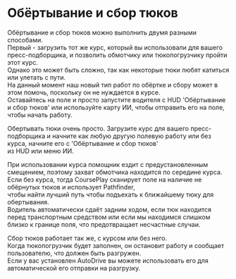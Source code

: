 # Обёртывание и сбор тюков  
Обёртывание и сбор тюков можно выполнить двумя разными способами.  
Первый - загрузить тот же курс, который вы использовали для вашего пресс-подборщика, и позволить обмотчику или тюкопогрузчику пройти этот курс.  
Однако это может быть сложно, так как некоторые тюки любят катиться или улетать с пути.  
На данный момент наш новый тип работ по обёртке и сбору может в этом помочь, поскольку он не нуждается в курсе.  
Оставайтесь на поле и просто запустите водителя с HUD 'Обёртывание и сбор тюков' или используйте карту ИИ, чтобы отправить его на поле, чтобы начать работу.  


  
Обертывать тюки очень просто. Загрузите курс для вашего пресс-подборщика и начните как любую другую полевую работу или без курса, начните его с 'Обёртывание и сбор тюков'  
из HUD или меню ИИ.  


  
При использовании курса помощник ездит с предустановленным смещением, поэтому захват обмотчика находится по середине курса.  
Если без курса, тогда CoursePlay сканирует поле на наличие не обёрнутых тюков и использует Pathfinder,  
чтобы найти лучший путь чтобы подъехать к ближайшему тюку для обертывания.  
Водитель автоматически сдаёт задним ходом, если тюк находится перед транспортным средством или если мы находимся слишком близко к границе поля, что предотвращает несчастные случаи.  


  
Сбор тюков работает так же, с курсом или без него.  
Когда тюкопогрузчик будет заполнен, он остановит работу и сообщает пользователю, что должен быть разгружен.  
Если у вас установлен AutoDrive вы можете использовать его для автоматической его отправки на разгрузку.  


